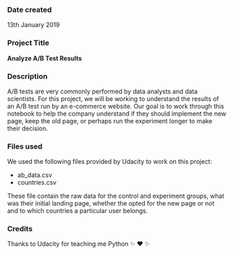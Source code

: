 ### Date created
13th January 2019

### Project Title
**Analyze A/B Test Results**

### Description
A/B tests are very commonly performed by data analysts and data scientists.
For this project, we will be working to understand the results of an A/B test run by an e-commerce website. Our goal is to work through this notebook to help the company understand if they should implement the new page, keep the old page, or perhaps run the experiment longer to make their decision.

### Files used
We used the following files provided by Udacity to work on this project:
* ab_data.csv
* countries.csv

These file contain the raw data for the control and experiment groups, what was
their initial landing page, whether the opted for the new page or not and to which
countries a particular user belongs.

### Credits
Thanks to Udacity for teaching me Python :sparkles: :heart: :sparkles:
